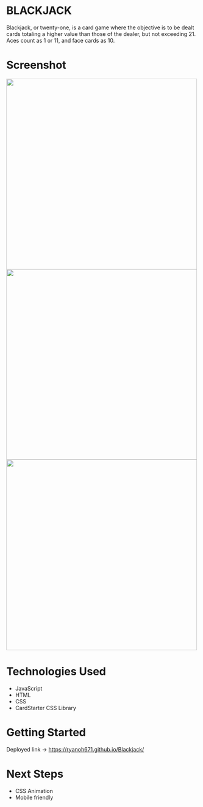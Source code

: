 # BLACKJACK

Blackjack, or twenty-one, is a card game where the objective is to be dealt cards totaling a higher value than those of the dealer, but not exceeding 21. Aces count as 1 or 11, and face cards as 10. 

# Screenshot

<img src="https://i.imgur.com/SfLYCDZ.png" height=500px> <img src="https://i.imgur.com/PPYOkId.png" height=500px> <img src="https://i.imgur.com/IOuzLMj.png" height=500px>

# Technologies Used

- JavaScript
- HTML
- CSS
- CardStarter CSS Library

# Getting Started


Deployed link ->
https://ryanoh671.github.io/Blackjack/

# Next Steps

- CSS Animation
- Mobile friendly